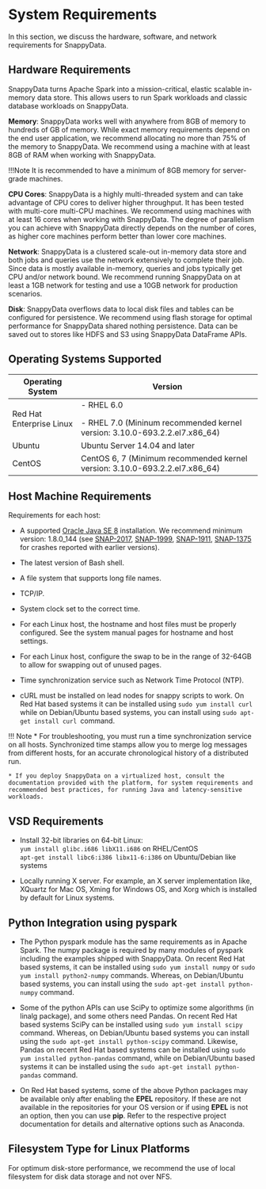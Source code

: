 # System Requirements

In this section, we discuss the hardware, software, and network requirements for SnappyData.

## Hardware  Requirements

SnappyData turns Apache Spark into a mission-critical, elastic scalable in-memory data store. This allows users to run Spark workloads and classic database workloads on SnappyData.

**Memory**: SnappyData works well with anywhere from 8GB of memory to hundreds of GB of memory. While exact memory requirements depend on the end user application, we recommend allocating no more than 75% of the memory to SnappyData. We recommend using a machine with at least 8GB of RAM when working with SnappyData.

!!!Note
	It is recommended to have a minimum of 8GB memory for server-grade machines.
    
**CPU Cores**: SnappyData is a highly multi-threaded system and can take advantage of CPU cores to deliver higher throughput. It has been tested with multi-core multi-CPU machines. We recommend using machines with at least 16 cores when working with SnappyData. The degree of parallelism you can achieve with SnappyData directly depends on the number of cores, as higher core machines perform better than lower core machines.

**Network**: SnappyData is a clustered scale-out in-memory data store and both jobs and queries use the network extensively to complete their job. Since data is mostly available in-memory, queries and jobs typically get CPU and/or network bound. We recommend running SnappyData on at least a 1GB network for testing and use a 10GB network for production scenarios.

**Disk**: SnappyData overflows data to local disk files and tables can be configured for persistence. We recommend using flash storage for optimal performance for SnappyData shared nothing persistence. Data can be saved out to stores like HDFS and S3 using SnappyData DataFrame APIs.


## Operating Systems Supported

| Operating System| Version |
|--------|--------|
|Red Hat Enterprise Linux|- RHEL 6.0 </p> - RHEL 7.0 (Mininum recommended kernel version: 3.10.0-693.2.2.el7.x86_64)|
|Ubuntu|Ubuntu Server 14.04 and later||
|CentOS|CentOS 6, 7 (Minimum recommended kernel version: 3.10.0-693.2.2.el7.x86_64)|


## Host Machine Requirements
Requirements for each host:

* A supported [Oracle Java SE 8](http://www.oracle.com/technetwork/java/javase/downloads) installation. We recommend minimum version: 1.8.0_144 (see [SNAP-2017](https://jira.snappydata.io/browse/SNAP-2017), [SNAP-1999](https://jira.snappydata.io/browse/SNAP-1999), [SNAP-1911](https://jira.snappydata.io/browse/SNAP-1911), [SNAP-1375](https://jira.snappydata.io/browse/SNAP-1375) for crashes reported with earlier versions).

* The latest version of Bash shell.

* A file system that supports long file names.

* TCP/IP.

* System clock set to the correct time.

* For each Linux host, the hostname and host files must be properly configured. See the system manual pages for hostname and host settings.

* For each Linux host, configure the swap to be in the range of 32-64GB to allow for swapping out of unused pages.

* Time synchronization service such as Network Time Protocol (NTP).

* cURL must be installed on lead nodes for snappy scripts to work. On Red Hat based systems it can be installed using `sudo yum install curl` while on Debian/Ubuntu based systems, you can install using `sudo apt-get install curl `command.

!!! Note
	* For troubleshooting, you must run a time synchronization service on all hosts. Synchronized time stamps allow you to merge log messages from different hosts, for an accurate chronological history of a distributed run.

	* If you deploy SnappyData on a virtualized host, consult the documentation provided with the platform, for system requirements and recommended best practices, for running Java and latency-sensitive workloads.

## VSD Requirements
- Install 32-bit libraries on 64-bit Linux:</br>
	`yum install glibc.i686 libX11.i686` on RHEL/CentOS</br>
	`apt-get install libc6:i386 libx11-6:i386` on Ubuntu/Debian like systems</br>

- Locally running X server. For example, an X server implementation like, XQuartz for Mac OS, Xming for Windows OS, and Xorg which is installed by default for Linux systems.

## Python Integration using pyspark 
-	The Python pyspark module has the same requirements as in Apache Spark. The numpy package is required by many modules of pyspark including the examples shipped with SnappyData. On recent Red Hat based systems, it can be installed using `sudo yum install numpy` or `sudo yum install python2-numpy` commands. Whereas, on Debian/Ubuntu based systems, you can install using the `sudo apt-get install python-numpy` command.

-	Some of the python APIs can use SciPy to optimize some algorithms (in linalg package), and some others need Pandas. On recent Red Hat based systems SciPy can be installed using `sudo yum install scipy` command. Whereas,  on Debian/Ubuntu based systems you can install using the `sudo apt-get install python-scipy` command. Likewise, Pandas on recent Red Hat based systems can be installed using `sudo yum installed python-pandas` command, while on Debian/Ubuntu based systems it can be installed using the `sudo apt-get install python-pandas` command.

-	On Red Hat based systems, some of the above Python packages may be available only after enabling the **EPEL** repository. If these are not available in the repositories for your OS version or if using **EPEL** is not an option, then you can use **pip**. Refer to the respective project documentation for details and alternative options such as Anaconda.

## Filesystem Type for Linux Platforms

For optimum disk-store performance, we recommend the use of local filesystem for disk data storage and not over NFS.


